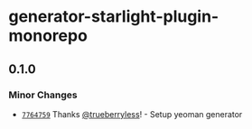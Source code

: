 # generator-starlight-plugin-monorepo

## 0.1.0

### Minor Changes

- [`7764759`](https://github.com/trueberryless-org/generator-starlight-plugin/commit/77647594a4504324e3f4187cacc2778b7f431f49) Thanks [@trueberryless](https://github.com/trueberryless)! - Setup yeoman generator
